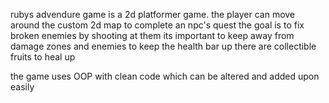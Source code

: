 rubys advendure game is a 2d platformer game.
the player can move around the custom 2d map to complete an npc's quest
the goal is to fix broken enemies by shooting at them
its important to keep away from damage zones and enemies to keep the health bar up
there are collectible fruits to heal up

the game uses OOP with clean code which can be altered and added upon easily

